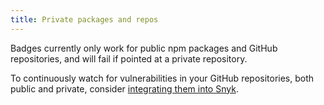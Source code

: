 ```yaml
---
title: Private packages and repos
---
```


Badges currently only work for public npm packages and GitHub repositories, and will fail if pointed at a private repository.

To continuously watch for vulnerabilities in your GitHub repositories, both public and private, consider [integrating them into Snyk](/docs/github/).
